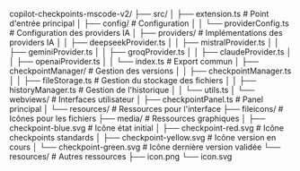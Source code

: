 copilot-checkpoints-mscode-v2/
├── src/
│   ├── extension.ts            # Point d'entrée principal
│   ├── config/                 # Configuration
│   │   └── providerConfig.ts   # Configuration des providers IA
│   ├── providers/             # Implémentations des providers IA
│   │   ├── deepseekProvider.ts
│   │   ├── mistralProvider.ts
│   │   ├── geminiProvider.ts
│   │   ├── groqProvider.ts
│   │   ├── claudeProvider.ts
│   │   ├── openaiProvider.ts
│   │   └── index.ts           # Export commun
│   ├── checkpointManager/     # Gestion des versions
│   │   ├── checkpointManager.ts
│   │   ├── fileStorage.ts     # Gestion du stockage des fichiers
│   │   ├── historyManager.ts  # Gestion de l'historique
│   │   └── utils.ts
│   └── webviews/              # Interfaces utilisateur
│       ├── checkpointPanel.ts # Panel principal
│       └── resources/         # Ressources pour l'interface
├── fileicons/                 # Icônes pour les fichiers
├── media/                     # Ressources graphiques
│   ├── checkpoint-blue.svg    # Icône état initial
│   ├── checkpoint-red.svg     # Icône checkpoints standards
│   ├── checkpoint-yellow.svg  # Icône version en cours
│   └── checkpoint-green.svg   # Icône dernière version validée
└── resources/                 # Autres ressources
    ├── icon.png
    └── icon.svg